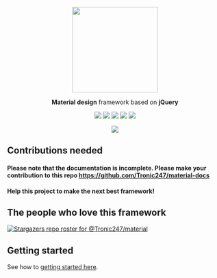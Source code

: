 <p align="center"><img src="https://user-images.githubusercontent.com/76736580/125033764-5b42ca80-e0ad-11eb-944c-32c9c0bba64c.gif" height="200"/></p>
<p align="center"><b>Material design</b> framework based on <b>jQuery</b></p>
<p align="center"><img src="https://img.shields.io/github/stars/tronic247/material?style=flat-square"/>
<img src="https://img.shields.io/github/last-commit/tronic247/material?style=flat-square"/>
<img src="https://img.shields.io/github/issues/tronic247/material?style=flat-square"/>
<img src="https://img.shields.io/badge/Tronic247-Product-%23e41c26"/>  
  <a href="https://discord.gg/Xusx5WFwMH"> <img src="https://img.shields.io/discord/868761454914981941.svg?label=&logo=discord&logoColor=ffffff&color=7389D8&labelColor=6A7EC2"/> </a>
</p>

<p align="center"><img src="https://github-readme-stats.vercel.app/api/top-langs/?username=tronic247&repo=material&layout=compact"/></p>

## Contributions needed
#### Please note that the documentation is incomplete. Please make your contribution to this repo https://github.com/Tronic247/material-docs
#### Help this project to make the next best framework!

## The people who love this framework
[![Stargazers repo roster for @Tronic247/material](https://reporoster.com/stars/notext/Tronic247/material)](https://github.com/Tronic247/material/stargazers)

## Getting started
See how to [getting started here](https://material.pages.dev/getting-started).
